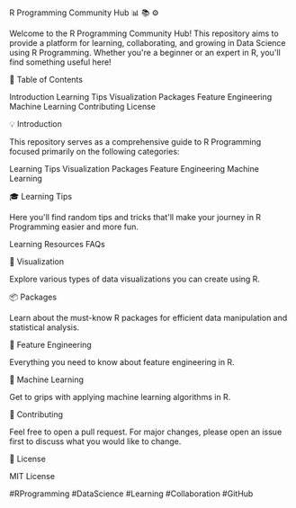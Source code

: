 R Programming Community Hub :bar_chart: :books: :gear:

Welcome to the R Programming Community Hub! This repository aims to provide a platform for learning, collaborating, and growing in Data Science using R Programming. Whether you're a beginner or an expert in R, you'll find something useful here!

:bookmark_tabs: Table of Contents

Introduction
Learning Tips
Visualization
Packages
Feature Engineering
Machine Learning
Contributing
License

:bulb: Introduction

This repository serves as a comprehensive guide to R Programming focused primarily on the following categories:

Learning Tips
Visualization
Packages
Feature Engineering
Machine Learning

:mortar_board: Learning Tips

Here you'll find random tips and tricks that'll make your journey in R Programming easier and more fun.

Learning Resources
FAQs

:art: Visualization

Explore various types of data visualizations you can create using R.



:package: Packages

Learn about the must-know R packages for efficient data manipulation and statistical analysis.



:wrench: Feature Engineering

Everything you need to know about feature engineering in R.



:robot: Machine Learning

Get to grips with applying machine learning algorithms in R.



:handshake: Contributing

Feel free to open a pull request. For major changes, please open an issue first to discuss what you would like to change.


:page_with_curl: License

MIT License


#RProgramming #DataScience #Learning #Collaboration #GitHub


